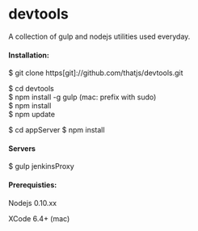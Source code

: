 # devtools
A collection of gulp and nodejs utilities used everyday.

#### Installation:

  $ git clone https[git]://github.com/thatjs/devtools.git

  $ cd devtools<br />
  $ npm install -g gulp  (mac: prefix with sudo)<br />
  $ npm install<br />
  $ npm update

  $ cd appServer
  $ npm install

#### Servers

  $ gulp jenkinsProxy

#### Prerequisties:

Nodejs 0.10.xx

XCode 6.4+ (mac)


